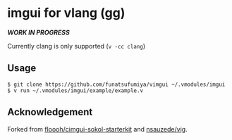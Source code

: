 # imgui for vlang (gg)

***WORK IN PROGRESS***

Currently clang is only supported (`v -cc clang`)

## Usage

```
$ git clone https://github.com/funatsufumiya/vimgui ~/.vmodules/imgui
$ v run ~/.vmodules/imgui/example/example.v
```

## Acknowledgement

Forked from [floooh/cimgui-sokol-starterkit](https://github.com/floooh/cimgui-sokol-starterkit) and [nsauzede/vig](https://github.com/nsauzede/vig).


